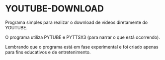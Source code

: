 # YOUTUBE-DOWNLOAD



Programa simples para realizar o download de vídeos diretamente do YOUTUBE.

O programa utiliza PYTUBE e PYTTSX3 (para narrar o que está ocorrendo).

Lembrando que o programa está em fase experimental e foi criado apenas para fins educativos e de entretenimento.
